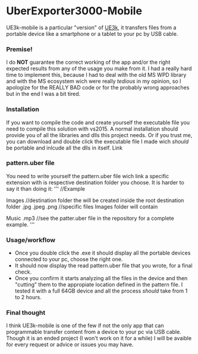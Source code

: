 # UberExporter3000-Mobile

UE3k-mobile is a particular "version" of [UE3k](https://github.com/Golax/UberExporter3000), it transfers files from a portable device like a smartphone or a tablet to your pc by USB cable.

### Premise!

I do **NOT** guarantee the correct working of the app and/or the right expected results from any of the usage you make from it.
I had a really hard time to implement this, because I had to deal with the old MS WPD library and with the MS ecosystem wich were really *tedious* in my opinion, so I apologize for the REALLY BAD code or for the probably wrong approaches but in the end I was a bit tired.

### Installation

If you want to compile the code and create yourself the executable file you need to compile this solution with vs2015. A normal installation should provide you of all the libraries and dlls this project needs.
Or if you trust me, you can download and double click the executable file I made wich *should* be portable and inlcude all the dlls in itself. Link

### pattern.uber file

You need to write yourself the pattern.uber file wich link a specific extension with is respective destination folder you choose.
It is harder to say it than doing it:
'''
//Example

Images //destination folder the will be created inside the root destination folder
.jpg .jpeg .png //specific files Images folder will contain

Music
.mp3
//see the patter.uber file in the repository for a complete example.
'''

### Usage/workflow

- Once you double click the .exe it should display all the portable devices connected to your pc, choose the right one.
- It should now display the read pattern.uber file that you wrote, for a final check.
- Once you confirm it starts analyzing all the files in the device and then "cutting" them to the appropiate location defined in the pattern file. I tested it with a full 64GB device and all the process *should* take from 1 to 2 hours.

### Final thought

I think UE3k-mobile is one of the few if not the only app that can programmable transfer content from a device to your pc via USB cable. Though it is an ended project (I won't work on it for a while) I will be avaible for every request or advice or issues you may have.
